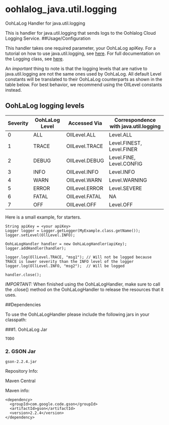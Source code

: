 oohlalog_java.util.logging
==========================

OohLaLog Handler for java.util.logging


This is handler for java.util.logging that sends logs to the Oohlalog Cloud Logging Service. 
##Usage/Configuration

This handler takes one required parameter, your OohLaLog apiKey.  For a tutorial on how to use java.util.logging, see [here][0].  For full documentation on the Logging class, see [here][1].  

An *important* thing to note is that the logging levels that are native to java.util.logging are not the same ones used by OohLaLog.  All default Level constants will be translated to their OohLaLog counterparts as shown in the table below. 
For best behavior, we recommend using the OllLevel constants instead.

OohLaLog logging levels
-------------------------

| Severity     | OohLaLog Level | Accessed Via     | Correspondence with java.util.logging |
| ------------ | -------------- | ---------------- | ------------------------------------- |
| 0            | ALL            | OllLevel.ALL     | Level.ALL                             |
| 1            | TRACE          | OllLevel.TRACE   | Level.FINEST, Level.FINER             |
| 2            | DEBUG          | OllLevel.DEBUG   | Level.FINE, Level.CONFIG              |
| 3            | INFO           | OllLevel.INFO    | Level.INFO                            |
| 4            | WARN           | OllLevel.WARN    | Level.WARNING                         |
| 5            | ERROR          | OllLevel.ERROR   | Level.SEVERE                          |
| 6            | FATAL          | OllLevel.FATAL   |  NA                                   |
| 7            | OFF            | OllLevel.OFF     | Level.OFF                             |

Here is a small example, for starters.
```
String apiKey = <your apiKey>
Logger logger = Logger.getLogger(MyExample.class.getName());
logger.setLevel(OllLevel.INFO);

OohLaLogHandler handler = new OohLaLogHandler(apiKey);
logger.addHandler(handler);

logger.log(OllLevel.TRACE, "msg1"); // Will not be logged because TRACE is lower severity than the INFO level of the logger
logger.log(OllLevel.INFO, "msg2");  // Will be logged

handler.close();
```
*IMPORTANT:* When finished using the OohLaLogHandler, make sure to call the .close() method on the OohLaLogHandler to release the resources that it uses.

##Dependencies

To use the OohLaLogHandler please include the following jars in your classpath:

###1. OohLaLog Jar
```
TODO
```


### 2. GSON Jar
```
gson-2.2.4.jar
```
Repository Info:

Maven Central

Maven info:
```
<dependency>
  <groupId>com.google.code.gson</groupId>
  <artifactId>gson</artifactId>
  <version>2.2.4</version>
</dependency>
```
[0]:http://www.vogella.com/tutorials/Logging/article.html
[1]:http://docs.oracle.com/javase/7/docs/api/java/util/logging/package-summary.html
